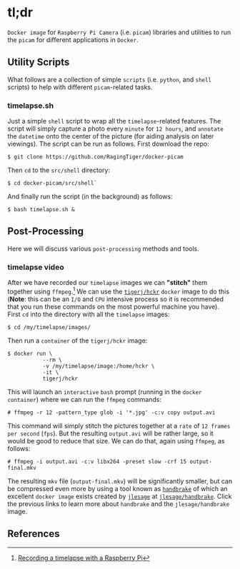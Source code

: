 # tl;dr
`Docker image` for `Raspberry Pi Camera` (i.e. `picam`) libraries and utilities
to run the `picam` for different applications in `Docker`.

## Utility Scripts
What follows are a collection of simple `scripts` (i.e. `python`, and `shell`
scripts) to help with different `picam`-related tasks.

### timelapse.sh
Just a simple `shell` script to wrap all the `timelapse`-related features. The
script will simply capture a photo every `minute` for `12 hours`, and `annotate`
the `datetime` onto the center of the picture (for aiding analysis on later
viewings). The script can be run as follows. First download the repo:
```
$ git clone https://github.com/RagingTiger/docker-picam
```

Then `cd` to the `src/shell` directory:
```
$ cd docker-picam/src/shell`
```

And finally run the script (in the background) as follows:
```
$ bash timelapse.sh &
```

## Post-Processing
Here we will discuss various `post-processing` methods and tools.

### timelapse video
After we have recorded our `timelapse` images we can **"stitch"** them together
using `ffmpeg`.[^fn1] We can use the
[`tigerj/hckr`](https://github.com/RagingTiger/docker-hckr) `docker` image
to do this (**Note**: this can be an `I/O` and `CPU` intensive process so it is
recommended that you run these commands on the most powerful machine you have).
First `cd` into the directory with all the `timelapse` images:
```
$ cd /my/timelapse/images/
```

Then run a `container` of the `tigerj/hckr` image:
```
$ docker run \
           --rm \
           -v /my/timelapse/image:/home/hckr \
           -it \
           tigerj/hckr
```

This will launch an `interactive` `bash` prompt (running in the `docker
container`) where we can run the `ffmpeg` commands:
```
# ffmpeg -r 12 -pattern_type glob -i '*.jpg' -c:v copy output.avi
```

This command will simply stitch the pictures together at a `rate` of `12 frames
per second` (`fps`). But the resulting `output.avi` will be rather large, so it
would be good to reduce that size. We can do that, again using `ffmpeg`, as
follows:
```
# ffmpeg -i output.avi -c:v libx264 -preset slow -crf 15 output-final.mkv
```

The resulting `mkv` file (`output-final.mkv`) will be significantly smaller, but
can be compressed even more by using a tool known as
[`handbrake`](https://handbrake.fr) of which an excellent `docker image` exists
created by [`jlesage`](https://github.com/jlesage) at
[`jlesage/handbrake`](https://github.com/jlesage/docker-handbrake). Click the
previous links to learn more about `handbrake` and the `jlesage/handbrake`
image.

## References
[^fn1]: [Recording a timelapse with a Raspberry Pi](https://blog.securem.eu/projects/2016/02/21/recording-a-timelapse-with-a-raspberry-pi/)
